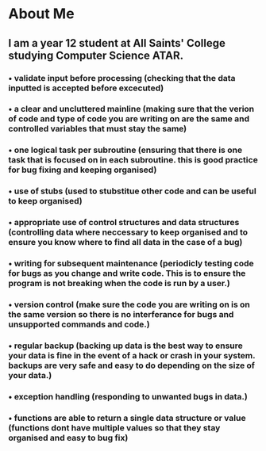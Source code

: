 # About Me

## I am a year 12 student at All Saints' College studying Computer Science ATAR.

###	• validate input before processing (checking that the data inputted is accepted before excecuted)
 
###	• a clear and uncluttered mainline (making sure that the verion of code and type of code you are writing on are the same and controlled variables that must stay the same)

###	• one logical task per subroutine (ensuring that there is one task that is focused on in each subroutine. this is good practice for bug fixing and keeping organised)

###	• use of stubs (used to stubstitue other code and can be useful to keep organised)

###	• appropriate use of control structures and data structures (controlling data where neccessary to keep organised and to ensure you know where to find all data in the case of a bug)

###	• writing for subsequent maintenance (periodicly testing code for bugs as you change and write code. This is to ensure the program is not breaking when the code is run by a user.)

###	• version control (make sure the code you are writing on is on the same version so there is no interferance for bugs and unsupported commands and code.)

###	• regular backup (backing up data is the best way to ensure your data is fine in the event of a hack or crash in your system. backups are very safe and easy to do depending on the size of your data.)

###	• exception handling (responding to unwanted bugs in data.)

###	• functions are able to return a single data structure or value (functions dont have multiple values so that they stay organised and easy to bug fix)
